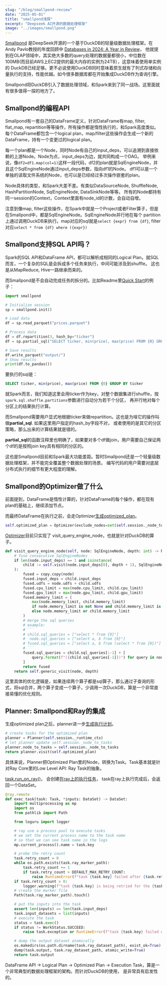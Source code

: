 ```yaml
---
slug: "/blog/smallpond-review"
date: "2025-05-01"
title: "smallpond浅探"
excerpt: "Deepseek AI开源的数据处理框架"
image: "../images/smallpond.png"
---
```


[Smallpond](https://github.com/deepseek-ai/smallpond) 是DeepSeek开源的一个基于DuckDB的轻量级数据处理框架。在Andy Pavlo教授的年度回顾中
[Databases in 2024: A Year in Review](https://www.cs.cmu.edu/~pavlo/blog/2025/01/2024-databases-retrospective.html)，
他就提到在OLAP领域中，其实绝大多数的query处理的数据量都很小，中位数在100MB(而目前AWS上EC2提供的最大内存的实例为24TB），这意味着使用单实例的
DuckDB已经足够。更不必说使用DuckDB同时意味着原生就有了列式存储和向量执行的支持，性能优越。如今很多数据库都在开始集成DuckDB作为查询引擎。

Smallpond将DuckDB引入了数据处理领域，和Spark来到了同一战场。这里面就有很多值得一探的地方了。

## Smallpond的编程API
Smallpond有一套自己的DataFrame定义，针对DataFrame有map, filter, flat_map, repartition等等操作，所有操作都是惰性执行的，和Spark高度类似。
每个DataFrame都包含一个logical plan，map/filter这些操作会生成一个新的DataFrame，持有一个变更过的logical plan。

每一个plan都是一个Node，同时Node有自己的input_deps，可以追溯到直接依赖的上游Node。Node为点，input_deps为边，就共同构成一个DAG。
举例来说，像`df2=df1.map(col=1)`这样一段代码，df2的plan就是SqlEngineNode，并且这个SqlEngineNode通过input_deps参数，指向df1的Node。
df1可以是一个单独的读取文件系统的Node，也可以是已经经过多次操作嵌套的plan。

Node具体的类型，和Spark大差不差。有类似DataSourceNode, ShuffleNode, HashPartitionNode, SqlEngineNode, DataSinkNode等等。
所有的Node都持有同一session的Context，Context里面有node_id的计数，会自动自增。

注意到像map, filter这些操作，在Spark中就是一个Project或者Filter算子，但是在Smallpond中，都是SqlEngineNode。SqlEngineNode并行地在每个
partition上通过调用DuckDB来执行。map对应的sql就是`select {expr} from {df}`, filter对应`select * from {df} where ({expr})`

## Smallpond支持SQL API吗？

Spark的SQL API和DataFrame API，都可以解析成相同的Logical Plan。就SQL而言，一个复杂的SQL是会拆成多个任务来执行，中间可能涉及到shuffle。
这也是从MapReduce, Hive一路继承而来的。

而Smallpond是不会自动完成任务的拆分的。比如Readme里[Quick Start](https://github.com/deepseek-ai/smallpond/tree/v0.15.0?tab=readme-ov-file#quick-start)的例子：

```python
import smallpond

# Initialize session
sp = smallpond.init()

# Load data
df = sp.read_parquet("prices.parquet")

# Process data
df = df.repartition(3, hash_by="ticker")
df = sp.partial_sql("SELECT ticker, min(price), max(price) FROM {0} GROUP BY ticker", df)

# Save results
df.write_parquet("output/")
# Show results
print(df.to_pandas())
```

要执行的sql是：

```sql
SELECT ticker, min(price), max(price) FROM {0} GROUP BY ticker
```

就Spark而言，我们知道这里会用ticker作为key，对整个数据集进行shuffle，按`spark.sql.shuffle.partitions`参数进行自动分为若干个分区，
再并行地对每个分区上的结果执行计算。

而Smallpond需要用户显式地根据ticker来做repartition。这也是为啥它的操作叫做**partial_sql**. 如果这里用户指定的hash_by字段不对，
或者使用的是其它的分区策略，那么出来的计算结果就是错的。

**partial_sql**的函数注释里也明确了，如果要对多个df做join，用户需要自己保证两个df的是按照join key具有相同的分区的。

这也是Smallpond目前和Spark最大功能差距。暂时Smallpond还是一个轻量级数据处理框架，并不能完全覆盖整个数据处理的场景。
编写代码的用户需要对底层分布式执行的细节有更大程度的理解。

## Smallpond的Optimizer做了什么

前面提到，DataFrame是惰性计算的，针对DataFrame的每个操作，都在现有plan的基础上，继续添加节点。

而最终DataFrame在执行之前，会走Optimizer[生成optimized_plan](https://github.com/deepseek-ai/smallpond/blob/v0.15.0/smallpond/dataframe.py#L235)。

```python
self.optimized_plan = Optimizer(exclude_nodes=set(self.session._node_to_tasks.keys())).visit(self.plan)
```

[Optimizer](https://github.com/deepseek-ai/smallpond/blob/v0.15.0/smallpond/logical/optimizer.py)目前只实现了
visit_query_engine_node，也就是针对DuckDB的算子。

```python
def visit_query_engine_node(self, node: SqlEngineNode, depth: int) -> Node:
    # fuse consecutive SqlEngineNodes
    if len(node.input_deps) == 1 and isinstance(
        child := self.visit(node.input_deps[0], depth + 1), SqlEngineNode
    ):
        fused = copy.copy(node)
        fused.input_deps = child.input_deps
        fused.udfs = node.udfs + child.udfs
        fused.cpu_limit = max(node.cpu_limit, child.cpu_limit)
        fused.gpu_limit = max(node.gpu_limit, child.gpu_limit)
        fused.memory_limit = (
            max(node.memory_limit, child.memory_limit)
            if node.memory_limit is not None and child.memory_limit is not None
            else node.memory_limit or child.memory_limit
        )
        # merge the sql queries
        # example:
        # ```
        # child.sql_queries = ["select * from {0}"]
        #  node.sql_queries = ["select a, b from {0}"]
        # fused.sql_queries = ["select a, b from (select * from {0})"]
        # ```
        fused.sql_queries = child.sql_queries[:-1] + [
            query.format(f"({child.sql_queries[-1]})") for query in node.sql_queries
        ]
        return fused
    return self.generic_visit(node, depth)
```

这里具体的优化逻辑是，如果连续两个算子都是sql算子，那么通过子查询的形式，将sql合并，两个算子变成一个算子，少调用一次DuckDB，算是一个非常直接易懂的优化规则。

## Planner: Smallpond和Ray的集成

生成optimized plan之后，planner进一步[生成执行计划](https://github.com/deepseek-ai/smallpond/blob/v0.15.0/smallpond/dataframe.py#L259)。

```python
# create tasks for the optimized plan
planner = Planner(self.session._runtime_ctx)
# let planner update self.session._node_to_tasks
planner.node_to_tasks = self.session._node_to_tasks
return planner.visit(self.optimized_plan)
```

具体来说，Planner把Optimized Plan里的Node，转换为Task。Task基本就是针对Ray Core里的Low Level API: Ray Task的抽象。

[task.run_on_ray()](https://github.com/deepseek-ai/smallpond/blob/v0.15.0/smallpond/dataframe.py#L285)，
会创建[在ray上的执行任务](https://github.com/deepseek-ai/smallpond/blob/v0.15.0/smallpond/execution/task.py#L1127)，
task在ray上执行完成后，会返回一个DataSet。

```python
@ray.remote
def exec_task(task: Task, *inputs: DataSet) -> DataSet:
    import multiprocessing as mp
    import os
    from pathlib import Path

    from loguru import logger

    # ray use a process pool to execute tasks
    # we set the current process name to the task name
    # so that we can see task name in the logs
    mp.current_process().name = task.key

    # probe the retry count
    task.retry_count = 0
    while os.path.exists(task.ray_marker_path):
        task.retry_count += 1
        if task.retry_count > DEFAULT_MAX_RETRY_COUNT:
            raise RuntimeError(f"task {task.key} failed after {task.retry_count} retries")
    if task.retry_count > 0:
        logger.warning(f"task {task.key} is being retried for the {task.retry_count}th time")
    # create the marker file
    Path(task.ray_marker_path).touch()

    # put the inputs into the task
    assert len(inputs) == len(task.input_deps)
    task.input_datasets = list(inputs)
    # execute the task
    status = task.exec()
    if status != WorkStatus.SUCCEED:
        raise task.exception or RuntimeError(f"task {task.key} failed with status {status}")

    # dump the output dataset atomically
    os.makedirs(os.path.dirname(task.ray_dataset_path), exist_ok=True)
    dump(task.output, task.ray_dataset_path, atomic_write=True)
    return task.output
```

DataFrame API -> Logical Plan -> Optimized Plan -> Execution Task，算是一个非常典型的数据处理框架的架构。而针对DuckDB的使用，
是非常具有启发性的。
